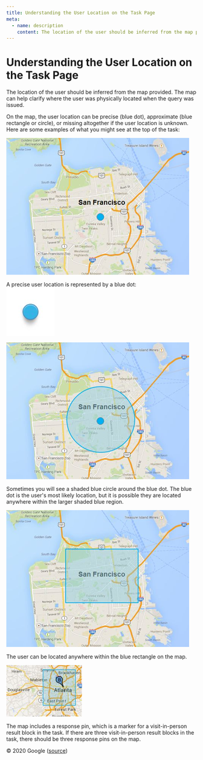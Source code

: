 ```yaml
---
title: Understanding the User Location on the Task Page
meta:
  - name: description
    content: The location of the user should be inferred from the map provided. The map can help clarify where the user was physically located when the query was issued.
---
```


# Understanding the User Location on the Task Page

The location of the user should be inferred from the map provided. The map can help clarify where the user was physically located when the query was issued.

On the map, the user location can be precise (blue dot), approximate (blue rectangle or circle), or missing altogether if the user location is unknown. Here are some examples of what you might see at the top of the task:

<div class="examples">
<div class="example">
<div class="results">
<div class="result">

![](../images/img856.jpg)

A precise user location is represented by a blue dot:  
![](../images/img857.jpg)

</div>
<div class="result">

![](../images/img859.jpg)

Sometimes you will see a shaded blue circle around the blue dot. The blue dot is the user's most likely location, but it is possible they are located anywhere within the larger shaded blue region.

</div>
<div class="result">

![](../images/img860.jpg)

The user can be located anywhere within the blue rectangle on the map.

</div>
<div class="result">

![](../images/img861.jpg)

The map includes a response pin, which is a marker for a visit-in-person result block in the task. If there are three visit-in-person result blocks in the task, there should be three response pins on the map.

</div>
</div>
</div>
</div>

<div class="source">
© 2020 Google (<a href="https://static.googleusercontent.com/media/guidelines.raterhub.com///searchqualityevaluatorguidelines.pdf">source</a>)
</div>
